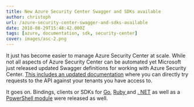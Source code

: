 ```yaml
---
title: New Azure Security Center Swagger and SDKs available
author: christoph
url: /azure-security-center-swagger-and-sdks-available
date: 2018-08-29T15:48:42.000Z
tags: [azure, documentation, sdk, security-center]
cover: images/asc-2.png
---
```


It just has become easier to manage Azure Security Center at scale. While not all aspects of Azure Security Center can be automated yet Microsoft just released updated Swagger definitions for working with Azure Security Center. [ This includes an updated documentation](https://docs.microsoft.com/en-us/rest/api/securitycenter/) where you can directly try requests to the API against your tenants you have access to.

It goes on. Bindings, clients or SDKs for [Go](https://godoc.org/github.com/Azure/azure-sdk-for-go/services/preview/security/mgmt/2017-08-01-preview/security), [Ruby ](https://rubygems.org/gems/azure_mgmt_security)and [. NET](https://www.nuget.org/packages/Microsoft.Azure.Management.SecurityCenter/0.9.0-preview) as well as a [PowerShell module](https://www.powershellgallery.com/packages/AzureRM.Security/0.1.0-preview) were released as well.
